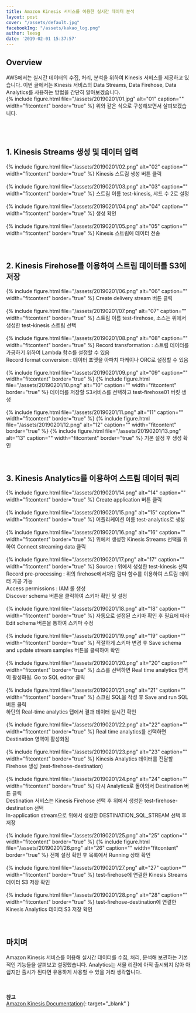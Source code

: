 ```yaml
---
title: Amazon Kinesis 서비스를 이용한 실시간 데이터 분석
layout: post
cover: "/assets/default.jpg"
facebookImg: "/assets/kakao_log.png"
author: leesg
date: '2019-02-01 15:37:57'
---
```


## Overview
AWS에서는 실시간 데이터의 수집, 처리, 분석을 위하여 Kinesis 서비스를 제공하고 있습니다. 이번 글에서는 Kinesis 서비스의 Data Streams, Data Firehose, Data Analytics를 사용하는 방법을 간단히 알아보겠습니다.
<br>
{% include figure.html file="/assets/20190201/01.jpg" alt="01" caption="" width="fitcontent" border="true" %} 
위와 같은 식으로 구성해보면서 살펴보겠습니다.  
<br><br><br>
## 1. Kinesis Streams 생성 및 데이터 입력

{% include figure.html file="/assets/20190201/02.png" alt="02" caption="" width="fitcontent" border="true" %}
Kinesis 스트림 생성 버튼 클릭<br><br>
{% include figure.html file="/assets/20190201/03.png" alt="03" caption="" width="fitcontent" border="true" %}
스트림 이름 test-kinesis, 샤드 수 2로 설정<br><br>
{% include figure.html file="/assets/20190201/04.png" alt="04" caption="" width="fitcontent" border="true" %}
생성 확인<br><br>
{% include figure.html file="/assets/20190201/05.png" alt="05" caption="" width="fitcontent" border="true" %}
Kinesis 스트림에 데이터 전송
<br><br><br>
## 2. Kinesis Firehose를 이용하여 스트림 데이터를 S3에 저장
{% include figure.html file="/assets/20190201/06.png" alt="06" caption="" width="fitcontent" border="true" %}
Create delivery stream 버튼 클릭<br><br>
{% include figure.html file="/assets/20190201/07.png" alt="07" caption="" width="fitcontent" border="true" %}
스트림 이름 test-firehose, 소스는 위에서 생성한 test-kinesis 스트림 선택<br><br>
{% include figure.html file="/assets/20190201/08.png" alt="08" caption="" width="fitcontent" border="true" %}
Record transformation : 스트림 데이터를 가공하기 위하여 Lambda 함수를 설정할 수 있음<br>
Record format conversion : 데이터 포맷을 아파치 파케이나 ORC로 설정할 수 있음<br><br>
{% include figure.html file="/assets/20190201/09.png" alt="09" caption="" width="fitcontent" border="true" %}
{% include figure.html file="/assets/20190201/10.png" alt="10" caption="" width="fitcontent" border="true" %}
데이터를 저장할 S3서비스를 선택하고 test-firehose01 버킷 생성<br><br>
{% include figure.html file="/assets/20190201/11.png" alt="11" caption="" width="fitcontent" border="true" %}
{% include figure.html file="/assets/20190201/12.png" alt="12" caption="" width="fitcontent" border="true" %}
{% include figure.html file="/assets/20190201/13.png" alt="13" caption="" width="fitcontent" border="true" %}
기본 설정 후 생성 확인
<br><br><br>
## 3. Kinesis Analytics를 이용하여 스트림 데이터 쿼리
{% include figure.html file="/assets/20190201/14.png" alt="14" caption="" width="fitcontent" border="true" %}
Create application 버튼 클릭<br><br>
{% include figure.html file="/assets/20190201/15.png" alt="15" caption="" width="fitcontent" border="true" %}
어플리케이션 이름 test-analytics로 생성<br><br>
{% include figure.html file="/assets/20190201/16.png" alt="16" caption="" width="fitcontent" border="true" %}
위에서 생성한 Kinesis Streams 선택을 위하여 Connect streaming data 클릭<br><br>
{% include figure.html file="/assets/20190201/17.png" alt="17" caption="" width="fitcontent" border="true" %}
Source : 위에서 생성한 test-kinesis 선택<br>
Record pre-processing : 위의 firehose에서처럼 람다 함수를 이용하여 스트림 데이터 가공 가능<br>
Access permissions : IAM 롤 생성<br>
Discover schema 버튼을 클릭하여 스키마 확인 및 설정<br><br>
{% include figure.html file="/assets/20190201/18.png" alt="18" caption="" width="fitcontent" border="true" %}
자동으로 설정된 스키마 확인 후 필요에 따라 Edit schema 버튼을 통하여 스키마 수정<br><br>
{% include figure.html file="/assets/20190201/19.png" alt="19" caption="" width="fitcontent" border="true" %}
적절하게 스키마 변경 후 Save schema and update stream samples 버튼을 클릭하여 확인<br><br>
{% include figure.html file="/assets/20190201/20.png" alt="20" caption="" width="fitcontent" border="true" %}
소스를 선택하면 Real time analytics 영역이 활성화됨. Go to SQL editor 클릭<br><br>
{% include figure.html file="/assets/20190201/21.png" alt="21" caption="" width="fitcontent" border="true" %}
스크림 SQL을 작성 후 Save and run SQL 버튼 클릭<br>
하단의 Real-time analytics 탭에서 결과 데이터 실시간 확인<br><br>
{% include figure.html file="/assets/20190201/22.png" alt="22" caption="" width="fitcontent" border="true" %}
Real time analytics를 선택하면 Destination 영역이 활성화됨<br><br>
{% include figure.html file="/assets/20190201/23.png" alt="23" caption="" width="fitcontent" border="true" %}
Kinesis Analytics 데이터를 전달할 Firehose 생성 (test-firehose-destination)<br><br>
{% include figure.html file="/assets/20190201/24.png" alt="24" caption="" width="fitcontent" border="true" %}
다시 Analytics로 돌아와서 Destination 버튼 클릭<br>
Destination 서비스는 Kinesis Firehose 선택 후 위에서 생성한 test-firehose-destination 선택<br>
In-application stream으로 위에서 생성한 DESTINATION_SQL_STREAM 선택 후 저장<br><br>
{% include figure.html file="/assets/20190201/25.png" alt="25" caption="" width="fitcontent" border="true" %}
{% include figure.html file="/assets/20190201/26.png" alt="26" caption="" width="fitcontent" border="true" %}
전체 설정 확인 후 목록에서 Running 상태 확인<br><br>
{% include figure.html file="/assets/20190201/27.png" alt="27" caption="" width="fitcontent" border="true" %}
test-firehose에 연결한 Kinesis Streams 데이터 S3 저장 확인<br><br>
{% include figure.html file="/assets/20190201/28.png" alt="28" caption="" width="fitcontent" border="true" %}
test-firehose-destination에 연결한 Kinesis Analytics 데이터 S3 저장 확인<br><br><br>
 

## 마치며
Amazon Kinesis 서비스를 이용해 실시간 데이터를 수집, 처리, 분석해 보관하는 기본적인 기능들을 살펴보고 설정했습니다. Analytics는 서울 리전에 아직 출시되지 않아 아쉽지만 출시가 된다면 유용하게 사용할 수 있을 거라 생각합니다. <br><br><br>


**참고**<br>
[Amazon Kinesis Documentation](https://docs.aws.amazon.com/kinesis/index.html?id=docs_gateway){: target="_blank" }
<br><br>